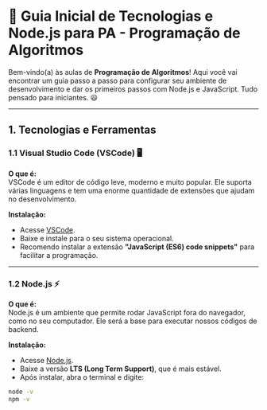 # 🌟 Guia Inicial de Tecnologias e Node.js para PA - Programação de Algoritmos

Bem-vindo(a) às aulas de **Programação de Algoritmos**! Aqui você vai encontrar um guia passo a passo para configurar seu ambiente de desenvolvimento e dar os primeiros passos com Node.js e JavaScript. Tudo pensado para iniciantes. 😃

---

## 1. Tecnologias e Ferramentas

### 1.1 Visual Studio Code (VSCode) 🖥️
**O que é:**  
VSCode é um editor de código leve, moderno e muito popular. Ele suporta várias linguagens e tem uma enorme quantidade de extensões que ajudam no desenvolvimento.

**Instalação:**  
- Acesse [VSCode](https://code.visualstudio.com/).  
- Baixe e instale para o seu sistema operacional.  
- Recomendo instalar a extensão **"JavaScript (ES6) code snippets"** para facilitar a programação.

---

### 1.2 Node.js ⚡
**O que é:**  
Node.js é um ambiente que permite rodar JavaScript fora do navegador, como no seu computador. Ele será a base para executar nossos códigos de backend.

**Instalação:**  
- Acesse [Node.js](https://nodejs.org/).  
- Baixe a versão **LTS (Long Term Support)**, que é mais estável.  
- Após instalar, abra o terminal e digite:
```bash
node -v
npm -v
